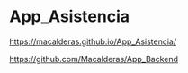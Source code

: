 # App_Asistencia
https://macalderas.github.io/App_Asistencia/

https://github.com/Macalderas/App_Backend
